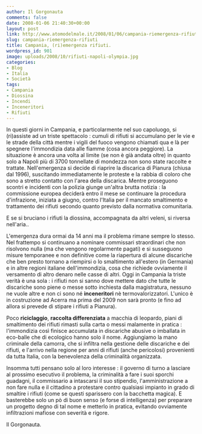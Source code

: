 ```yaml
---
author: Il Gorgonauta
comments: false
date: 2008-01-06 21:40:30+00:00
layout: post
link: http://www.atomodelmale.it/2008/01/06/campania-riemergenza-rifiuti/
slug: campania-riemergenza-rifiuti
title: Campania, (ri)emergenza rifiuti.
wordpress_id: 901
image: uploads/2008/10/rifiuti-napoli-olympia.jpg
categories:
- Blog
- Italia
- Società
tags:
- Campania
- Diossina
- Incendi
- Inceneritori
- Rifiuti
---
```


In questi giorni in Campania, e particolarmente nel suo capoluogo, si (ri)assiste ad un triste spettacolo : cumuli di rifiuti si accumulano per le vie e le strade della città mentre i vigili del fuoco vengono chiamati qua e là per spegnere l'immondizia data alle fiamme (cosa ancora peggiore). La situazione è ancora una volta al limite (se non è già andata oltre) in quanto solo a Napoli più di 3700 tonnellate di mondezza non sono state raccolte e trattate. Nell'emergenza si decide di riaprire la discarica di Pianura (chiusa dal 1996), suscitando immediatamente le proteste e la rabbia di coloro che sono a stretto contatto con l'area della discarica. Mentre proseguono scontri e incidenti con la polizia giunge un'altra brutta notizia : la commissione europea deciderà entro il mese se continuare la procedura d'infrazione, iniziata a giugno, contro l'Italia per il mancato smaltimento e trattamento dei rifiuti secondo quanto previsto dalla normativa comunitaria.

E se si bruciano i rifiuti la diossina, accompagnata da altri veleni, si riversa nell'aria..

L'emergenza dura ormai da 14 anni ma il problema rimane sempre lo stesso. Nel frattempo si continuano a nominare commissari straordinari che non risolvono nulla (ma che vengono regolarmente pagati) e si susseguono misure temporanee e non definitive come la riapertura di alcune discariche che ben presto tornano a riempirsi o lo smaltimento all'estero (in Germania) e in altre regioni italiane dell'immondizia, cosa che richiede ovviamente il versamento di altro denaro nelle casse di altri. Oggi in Campania la triste verità è una sola : i rifiuti non si sanno dove mettere dato che tutte le discariche sono piene o messe sotto inchiesta dalla magistratura, nessuno ne vuole altre e non ci sono né **inceneritori** nè termovalorizzatori. L'unico è in costruzione ad Acerra ma prima del 2009 non sarà pronto (e fino ad allora si prevede di stipare i rifiuti a Pianura).

Poco **riciclaggio**, **raccolta differenziata** a macchia di leopardo, piani di smaltimento dei rifiuti rimasti sulla carta o messi malamente in pratica :  l'immondizia così finisce accumulata in discariche abusive o imballata in eco-balle che di ecologico hanno solo il nome. Aggiungiamo la mano criminale della camorra, che si infiltra nella gestione delle discariche e dei rifiuti, e l'arrivo nella regione per anni di rifiuti (anche pericolosi) provenienti da tutta Italia, con la benevolenza della criminalità organizzata.

Insomma tutti pensano solo al loro interesse : il governo di turno a lasciare al prossimo esecutivo il problema, la criminalità a fare i suoi sporchi guadagni, il commissario a intascarsi il suo stipendio, l'amministrazione a non fare nulla e il cittadino a protestare contro qualsiasi impianto in grado di smaltire i rifiuti (come se questi sparissero con la bacchetta magica). E basterebbe solo un pò di buon senso (e forse di intelligenza) per preparare un progetto degno di tal nome e metterlo in pratica, evitando ovviamente infiltrazioni mafiose con severità e rigore. 

Il Gorgonauta. 
